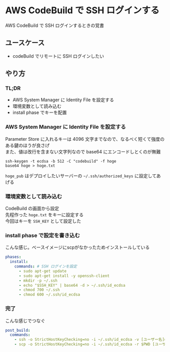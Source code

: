 # AWS CodeBuild で SSH ログインする

AWS CodeBuild で SSH ログインするときの覚書

## ユースケース

* codeBuild でリモートに SSH ログインしたい

## やり方

### TL;DR

* AWS System Manager に Identity File を設定する
* 環境変数として読み込む
* install phase でキーを配置

### AWS System Manager に Identity File を設定する

Parameter Store に入れるキーは 4096 文字までなので、なるべく短くて強度のある鍵のほうが良さげ  
また、値は改行を含まない文字列なので base64 にエンコードしとくのが無難
```
ssh-keygen -t ecdsa -b 512 -C "codebuild" -f hoge
base64 hoge > hoge.txt
```

`hoge_pub` はデプロイしたいサーバーの `~/.ssh/authorized_keys` に設定してあげる

### 環境変数として読み込む

CodeBuild の画面から設定  
先程作った `hoge.txt` をキーに設定する  
今回はキーを `SSH_KEY` として設定した  

### install phase で設定を書き込む

こんな感じ。ベースイメージにscpがなかったためインストールしている

```yml
phases:
  install:
    commands: # SSH ログインを設定
      - sudo apt-get update
      - sudo apt-get install -y openssh-client
      - mkdir -p ~/.ssh
      - echo "$SSH_KEY" | base64 -d > ~/.ssh/id_ecdsa
      - chmod 700 ~/.ssh
      - chmod 600 ~/.ssh/id_ecdsa
```

### 完了

こんな感じでつなぐ

```yml
post_build:
  commands:
    - ssh -o StrictHostKeyChecking=no -i ~/.ssh/id_ecdsa -v [ユーザー名]@$TARGET_HOST
    - scp -o StrictHostKeyChecking=no -i ~/.ssh/id_ecdsa -r $PWD [ユーザー名]@$TARGET_HOST:~/
```